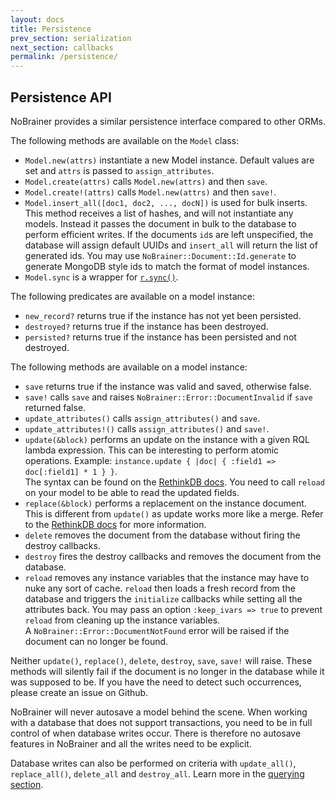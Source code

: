 ```yaml
---
layout: docs
title: Persistence
prev_section: serialization
next_section: callbacks
permalink: /persistence/
---
```


## Persistence API

NoBrainer provides a similar persistence interface compared to other ORMs.

The following methods are available on the `Model` class:

* `Model.new(attrs)` instantiate a new Model instance. Default values are set
  and `attrs` is passed to `assign_attributes`.
* `Model.create(attrs)` calls `Model.new(attrs)` and then `save`.
* `Model.create!(attrs)` calls `Model.new(attrs)` and then `save!`.
* `Model.insert_all([doc1, doc2, ..., docN])` is used for bulk inserts. This method
  receives a list of hashes, and will not instantiate any models. Instead it
  passes the document in bulk to the database to perform efficient writes.
  If the documents `id`s are left unspecified, the database will assign
  default UUIDs and `insert_all` will return the list of generated ids.
  You may use `NoBrainer::Document::Id.generate` to generate MongoDB style ids
  to match the format of model instances.
* `Model.sync` is a wrapper for [`r.sync()`](http://www.rethinkdb.com/api/ruby/#sync).

The following predicates are available on a model instance:

* `new_record?` returns true if the instance has not yet been persisted.
* `destroyed?` returns true if the instance has been destroyed.
* `persisted?` returns true if the instance has been persisted and not destroyed.

The following methods are available on a model instance:

* `save` returns true if the instance was valid and saved, otherwise false.
* `save!` calls `save` and raises `NoBrainer::Error::DocumentInvalid` if `save` returned false.
* `update_attributes()` calls `assign_attributes()` and `save`.
* `update_attributes!()` calls `assign_attributes()` and `save!`.
* `update(&block)` performs an update on the instance with a given RQL
  lambda expression. This can be interesting to perform atomic operations.
  Example: `instance.update { |doc| { :field1 => doc[:field1] * 1 } }`.  
  The syntax can be found on the [RethinkDB docs](http://www.rethinkdb.com/api/ruby/update/).
  You need to call `reload` on your model to be able to read the updated fields.
* `replace(&block)` performs a replacement on the instance document. This is
  different from `update()` as update works more like a merge.
  Refer to the [RethinkDB docs](http://www.rethinkdb.com/api/ruby/replace/) for more information.
* `delete` removes the document from the database without firing the destroy
  callbacks.
* `destroy` fires the destroy callbacks and removes the document from the database.
* `reload` removes any instance variables that the instance may have to nuke any
  sort of cache. `reload` then loads a fresh record from the database and
  triggers the `initialize` callbacks while setting all the attributes back.
  You may pass an option `:keep_ivars => true` to prevent `reload` from cleaning
  up the instance variables.  
  A `NoBrainer::Error::DocumentNotFound` error will be raised if the document
  can no longer be found.

Neither `update()`, `replace()`, `delete`, `destroy`, `save`, `save!` will raise.
These methods will silently fail if the document is no longer in the database
while it was supposed to be. If you have the need to detect such occurrences,
please create an issue on Github.

NoBrainer will never autosave a model behind the scene. When working with a
database that does not support transactions, you need to be in full control of
when database writes occur. There is therefore no autosave features in NoBrainer
and all the writes need to be explicit.

Database writes can also be performed on criteria with `update_all()`,
`replace_all()`, `delete_all` and `destroy_all`.
Learn more in the [querying section](/docs/querying).

